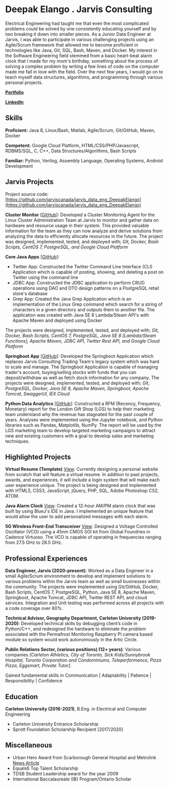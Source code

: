# Deepak Elango . Jarvis Consulting

Electrical Engineering had taught me that even the most complicated problems could be solved by one consistently educating yourself and by two breaking it down into smaller pieces. As a Junior Data Engineer at Jarvis, I was able to participate in various challenging projects using an Agile/Scrum framework that allowed me to become proficient in technologies like Java, Git, SQL, Bash, Maven, and Docker. My interest in the Software Engineering field stemmed from a basic heart-beat alarm clock that I made for my mom's birthday, something about the process of solving a complex problem by writing a few lines of code on the computer made me fall in love with the field. Over the next few years, I would go on to teach myself data structures, algorithms, and programming through various personal projects. 

**[Portfolio](https://drive.google.com/drive/folders/1k76_DsM81lgf7jHYU-8jScSd8Mnhv7kO?usp=sharing)**

**[LinkedIn](https://www.linkedin.com/in/delango/)**

## Skills

**Proficient:** Java 8, Linux/Bash, Matlab, Agile/Scrum, Git/GitHub, Maven, Docker

**Competent:** Google Cloud Platform, HTML/CSS/PHP/Javascript, RDBMS/SQL, C, C++, Data Structures/Algorithms, Bash Scripts

**Familiar:** Python, Verilog, Assembly Language, Operating Systems, Android Development

## Jarvis Projects

Project source code: [https://github.com/jarviscanada/jarvis_data_eng_DeepakElango](https://github.com/jarviscanada/jarvis_data_eng_DeepakElango)

**Cluster Monitor** [[GitHub](https://github.com/jarviscanada/jarvis_data_eng_DeepakElango/tree/master/linux_sql)]: Developed a Cluster Monitoring Agent for the Linux Cluster Administration Team at Jarvis to monitor and gather data on hardware and resource usage in their system. This provided valuable information for the team as they can now analyze and derive solutions from analyzing the data to efficiently allocate resources in the future. The project was designed, implemented, tested, and deployed with; *Git, Docker, Bash Scripts, CentOS 7, PostgreSQL, and Google Cloud Platform*

**Core Java Apps** [[GitHub](https://github.com/jarviscanada/jarvis_data_eng_DeepakElango/tree/master/core_java)]:
      
  - Twitter App: Constructed the Twitter Command Line Interface (CLI) Application which is capable of posting, showing, and deleting a post on Twitter using the command line
  - JDBC App: Constructed the JDBC application to perform CRUD operations using DAO and DTO design patterns on a PostgreSQL retail store's database
  - Grep App: Created the Java Grep Application which is an implementation of the Linux Grep command which search for a string of characters in a given directory and outputs them to another file. The application was created with Java SE 8 Lambda/Steam API's with Apache Maven and deployed using Docker
    
The projects were designed, implemented, tested, and deployed with; *Git, Docker, Bash Scripts, CentOS 7, PostgreSQL, Java SE 8 [Lambda/Steam Functions], Apache Maven, JDBC API, Twitter Rest API, and Google Cloud Platform*

**Springboot App** [[GitHub](https://github.com/jarviscanada/jarvis_data_eng_DeepakElango/tree/master/springboot)]: 
Developed the Springboot Application which replaces Jarvis Consulting Trading Team's legacy system which was hard to scale and manage.
The Springboot Application is capable of managing trader's account, buying/selling stocks with funds that you can deposit/withdraw as well as fetch stock information for any company.
The projects were designed, implemented, tested, and deployed with; *Git, PostgreSQL, Docker, Java SE 8, Apache Maven, Springboot, Apache Tomcat, SwaggerUI, IEX Cloud*

**Python Data Analytics** [[GitHub](https://github.com/jarviscanada/jarvis_data_eng_DeepakElango/tree/master/python_data_anlytics)]: 
Constructed a RFM (Recency, Frequency, Monetary) report for the London Gift Shop (LGS) to help their marketing team
understand why the revenue has stagnated for the past couple of years. Analyses were implemented using the Jupyter notebook, 
and Python libraries such as Pandas, Matplotlib, NumPy. 
The report will be used by the LGS marketing team to develop targeted marketing campaigns to attract new and existing customers with a goal to develop sales and marketing techniques.

<!--- **Hadoop** [[GitHub](https://github.com/jarviscanada/jarvis_data_eng_DeepakElango/tree/master/hadoop)]: Not Started

**Spark** [[GitHub](https://github.com/jarviscanada/jarvis_data_eng_DeepakElango/tree/master/spark)]: Not Started

**Cloud/DevOps** [[GitHub](https://github.com/jarviscanada/jarvis_data_eng_DeepakElango/tree/master/cloud_devops)]: Not Started
-->

## Highlighted Projects
**Virtual Resume (Template)** [View](https://drive.google.com/drive/folders/11MYSLJYTK2ZeQLlHC3PIt5do8BzFOS-0):
Currently designing a personal website from scratch that will feature a virtual resume.
In addition to past projects, awards, and experiences, it will include a login system that will make each user experience unique.
The project is being designed and implemented with HTML5, CSS3, JavaScript, jQuery, PHP, SQL, Adobe Photoshop CS2, ATOM.

**Java Alarm Clock** [View](https://drive.google.com/drive/folders/1aBQZYtKl1ie6hghDBYRGUF93yGjJNuqY):
Created a 12-hour AM/PM alarm clock that was built by using BlueJ's IDE in Java. 
I implemented an unique feature that would allow the user to add personalized messages with each alarm.

**5G Wireless Front-End Transceiver** [View](https://www.linkedin.com/in/delango/):
Designed a Voltage Controlled Oscillator (VCO) using a 45nm CMOS SOI kit from Global Foundries in Cadence Virtuoso.
The VCO is capable of operating in frequencies ranging from 27.5 GHz to 28.5 GHz.

## Professional Experiences

**Data Engineer, Jarvis (2020-present)**: Worked as a Data Engineer in a small Agile/Scrum environment to develop and
implement solutions to various problems within the Jarvis team as well as small businesses within the community.
The projects were implemented using Git/GitHub, Docker, Bash Scripts, CentOS 7, PostgreSQL, Python, Java SE 8, Apache Maven, Springboot, Apache Tomcat, JDBC API, Twitter REST API, and cloud services.
Integration and Unit testing was performed across all projects with a code coverage over 60%.

**Technical Advisor, Geography Department, Carleton University (2019-2020)**:
Developed technical skills by debugging client’s code in Python/C++, and redesigned the hardware to eliminate the problem associated with the Permafrost Monitoring Raspberry Pi camera based module so system would work autonomously in the Artic Circle.

**Public Relations Sector, (various positions) (12+ years)**: Various companies *[Carleton Athletics, City of Toronto, Sick Kids/Sunnybrook Hospital, Toronto Corporation and Condominiums, Teleperformance, Pizza Pizza, Eggsmart, Private Tutor].*

Gained fundamental skills in Communication | Adaptability | Patience | Responsibility | Confidence


## Education
**Carleton University (2016-2021)**, B.Eng. in Electrical and Computer Engineering
- Carleton University Entrance Scholarship
- Sprott Foundation Scholarship Recipient [2017/2020]


## Miscellaneous
- Urban Hero Award from Scarborough General Hospital and Metrolink [News Article](https://www.toronto.com/news-story/4928035-recipients-of-2014-scarborough-urban-hero-awards-honoured/)
- Equals6 Top Talent Scholarship
- TDSB Student Leadership award for the year 2009
- International Baccalaureate (IB) Program/Ontario Scholar
